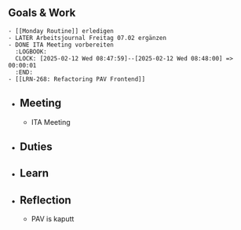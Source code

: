 ## Goals & Work
	- [[Monday Routine]] erledigen
	- LATER Arbeitsjournal Freitag 07.02 ergänzen
	- DONE ITA Meeting vorbereiten
	  :LOGBOOK:
	  CLOCK: [2025-02-12 Wed 08:47:59]--[2025-02-12 Wed 08:48:00] =>  00:00:01
	  :END:
	- [[LRN-268: Refactoring PAV Frontend]]
- ## Meeting
	- ITA Meeting
- ## Duties
- ## Learn
- ## Reflection
	- PAV is kaputt